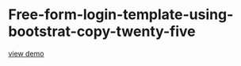 # Free-form-login-template-using-bootstrat-copy-twenty-five
<a href="http://webi4u.com/web/article/Free-form-login-template-using-bootstrat-copy-twenty-five/">
  view demo
  </a>
